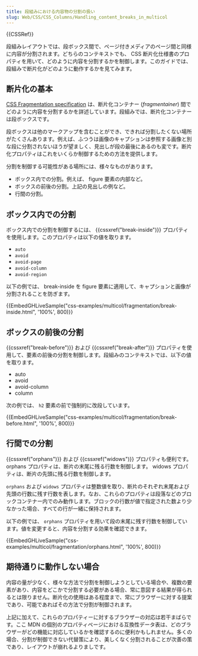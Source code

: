 ```yaml
---
title: 段組みにおける内容物の分割の扱い
slug: Web/CSS/CSS_Columns/Handling_content_breaks_in_multicol
---
```

{{CSSRef}}

段組みレイアウトでは、段ボックス間で、ページ付きメディアのページ間と同様に内容が分割されます。どちらのコンテキストでも、 CSS 断片化仕様書のプロパティを用いて、どのように内容を分割するかを制御します。このガイドでは、段組みで断片化がどのように動作するかを見てみます。

## 断片化の基本

[CSS Fragmentation specification](https://www.w3.org/TR/css-break-3/) は、断片化コンテナー (_fragmentainer_) 間でどのように内容を分割するかを詳述しています。段組みでは、断片化コンテナーは段ボックスです。

段ボックスは他のマークアップを含むことができ、できれば分割したくない場所がたくさんあります。例えば、ふつうは画像のキャプションは参照する画像と別な段に分割されないほうが望ましく、見出しが段の最後にあるのも変です。断片化プロパティはこれをいくらか制御するための方法を提供します。

分割を制御する可能性がある場所には、様々なものがあります。

- ボックス内での分割。例えば、 figure 要素の内部など。
- ボックスの前後の分割。上記の見出しの例など。
- 行間の分割。

## ボックス内での分割

ボックス内での分割を制御するには、 {{cssxref("break-inside")}} プロパティを使用します。このプロパティは以下の値を取ります。

- `auto`
- `avoid`
- `avoid-page`
- `avoid-column`
- `avoid-region`

以下の例では、 break-inside を figure 要素に適用して、キャプションと画像が分割されることを防ぎます。

{{EmbedGHLiveSample("css-examples/multicol/fragmentation/break-inside.html", '100%', 800)}}

## ボックスの前後の分割

{{cssxref("break-before")}} および {{cssxref("break-after")}} プロパティを使用して、要素の前後の分割を制御します。段組みのコンテキストでは、以下の値を取ります。

- auto
- avoid
- avoid-column
- column

次の例では、 `h2` 要素の前で強制的に改段しています。

{{EmbedGHLiveSample("css-examples/multicol/fragmentation/break-before.html", '100%', 800)}}

## 行間での分割

{{cssxref("orphans")}} および {{cssxref("widows")}} プロパティも便利です。 orphans プロパティは、断片の末尾に残る行数を制御します。 widows プロパティは、断片の先頭に残る行数を制御します。

`orphans` および `widows` プロパティは整数値を取り、断片のそれぞれ末尾および先頭の行数に残す行数を表します。なお、これらのプロパティは段落などのブロックコンテナー内でのみ動作します。ブロックの行数が値で指定された数より少なかった場合、すべての行が一緒に保持されます。

以下の例では、 `orphans` プロパティを用いて段の末尾に残す行数を制御しています。値を変更すると、内容を分割する効果を確認できます。

{{EmbedGHLiveSample("css-examples/multicol/fragmentation/orphans.html", '100%', 800)}}

## 期待通りに動作しない場合

内容の量が少なく、様々な方法で分割を制御しようとしている場合や、複数の要素があり、内容をどこかで分割する必要がある場合、常に意図する結果が得られるとは限りません。断片化の使用はある程度まで、常にブラウザーに対する提案であり、可能であればその方法で分割が制御されます。

上記に加えて、これらのプロパティーに対するブラウザーの対応は若干まばらです。ここ MDN の個別のプロパティページにおける互換性データ表は、どのブラウザーがどの機能に対応しているかを確認するのに便利かもしれません。多くの場合、分割が制御できない代替策により、美しくなく分割されることが次善の策であり、レイアウトが崩れるよりましです。
